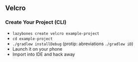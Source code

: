 ## Velcro

### Create Your Project (CLI)

* `lazybones create velcro example-project`
* `cd example-project`
* `./gradlew installDebug` (protip: abreviations `./gradlew iD`)
* Launch it on your phone
* Import into IDE and hack away
